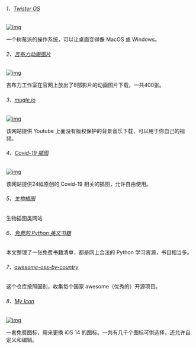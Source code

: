 ###### 1、[Twister OS](https://twisteros.com/)

[![img](https://camo.githubusercontent.com/08b707d294088f41d34340b41afacac09ec07603/68747470733a2f2f7777772e77616e67626173652e636f6d2f626c6f67696d672f61737365742f3230323030392f6267323032303039323030382e6a7067)](https://camo.githubusercontent.com/08b707d294088f41d34340b41afacac09ec07603/68747470733a2f2f7777772e77616e67626173652e636f6d2f626c6f67696d672f61737365742f3230323030392f6267323032303039323030382e6a7067)

一个树莓派的操作系统，可以让桌面变得像 MacOS 或 Windows。

###### 2、[吉布力动画图片](http://www.ghibli.jp/info/013344/)

[![img](https://camo.githubusercontent.com/e81497f4f7eefbcb45d326819267f04ee1f97030/68747470733a2f2f7777772e77616e67626173652e636f6d2f626c6f67696d672f61737365742f3230323030392f6267323032303039323231322e6a7067)](https://camo.githubusercontent.com/e81497f4f7eefbcb45d326819267f04ee1f97030/68747470733a2f2f7777772e77616e67626173652e636f6d2f626c6f67696d672f61737365742f3230323030392f6267323032303039323231322e6a7067)

吉布力工作室在官网上放出了8部影片的动画图片下载，一共400张。

###### 3、[mugle.io](https://mugle.io/)

[![img](https://camo.githubusercontent.com/90a26a87979c6780f71ccf82439cfc86e465a710cdaf5055ca211e8cc2b9cc28/68747470733a2f2f7777772e77616e67626173652e636f6d2f626c6f67696d672f61737365742f3230323031312f6267323032303131323930382e6a7067)](https://camo.githubusercontent.com/90a26a87979c6780f71ccf82439cfc86e465a710cdaf5055ca211e8cc2b9cc28/68747470733a2f2f7777772e77616e67626173652e636f6d2f626c6f67696d672f61737365742f3230323031312f6267323032303131323930382e6a7067)

该网站提供 Youtube 上面没有版权保护的背景音乐下载，可以用于你自己的视频。

###### 4、[Covid-19 插图](https://www.pixeltrue.com/frontliner-heroes)

[![img](https://camo.githubusercontent.com/48bfe7b2dda9a0f82f6e0638a5fd5e8a5f49bc200c7790c03ac117a417a8941c/68747470733a2f2f7777772e77616e67626173652e636f6d2f626c6f67696d672f61737365742f3230323031322f6267323032303132303431392e6a7067)](https://camo.githubusercontent.com/48bfe7b2dda9a0f82f6e0638a5fd5e8a5f49bc200c7790c03ac117a417a8941c/68747470733a2f2f7777772e77616e67626173652e636f6d2f626c6f67696d672f61737365742f3230323031322f6267323032303132303431392e6a7067)

该网站提供24幅原创的 Covid-19 相关的插图，允许自由使用。

###### 5、[生物插图](https://www.flickr.com/photos/biodivlibrary/)

生物插图类网站

###### 6、[免费的 Python 英文书籍](https://www.pythonkitchen.com/legally-free-python-books-list/)

本文整理了一张免费书籍清单，都是网上合法的 Python 学习资源，书目相当多。

###### 7、[awesome-oss-by-country](https://github.com/slowernews/awesome-oss-by-country)

这个仓库按照国别，收集每个国家 awesome（优秀的）开源项目。

###### 8、[My Icon](https://myicon.io/)

[![img](https://camo.githubusercontent.com/6b4c14b94270fb394d4d84eb12f64b023c8ceb9d88f2ea71a88f12324e7c9b4c/68747470733a2f2f7777772e77616e67626173652e636f6d2f626c6f67696d672f61737365742f3230323130312f6267323032313031303730352e6a7067)](https://camo.githubusercontent.com/6b4c14b94270fb394d4d84eb12f64b023c8ceb9d88f2ea71a88f12324e7c9b4c/68747470733a2f2f7777772e77616e67626173652e636f6d2f626c6f67696d672f61737365742f3230323130312f6267323032313031303730352e6a7067)

一套免费图标，用来更换 iOS 14 的图标。一共有几千个图标可供选择，还允许自定义和编辑。